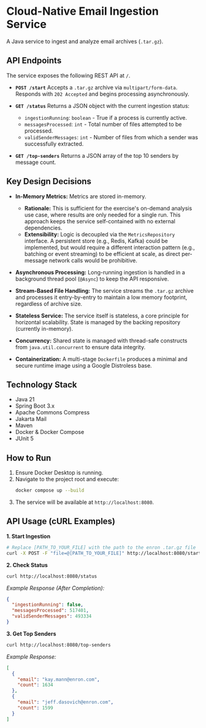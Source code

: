 # Cloud-Native Email Ingestion Service

A Java service to ingest and analyze email archives (`.tar.gz`).

## API Endpoints

The service exposes the following REST API at `/`.

*   **`POST /start`**
    Accepts a `.tar.gz` archive via `multipart/form-data`. Responds with `202 Accepted` and begins processing asynchronously.

*   **`GET /status`**
    Returns a JSON object with the current ingestion status:
    *   `ingestionRunning`: `boolean` - True if a process is currently active.
    *   `messagesProcessed`: `int` - Total number of files attempted to be processed.
    *   `validSenderMessages`: `int` - Number of files from which a sender was successfully extracted.

*   **`GET /top-senders`**
    Returns a JSON array of the top 10 senders by message count.

## Key Design Decisions

*   **In-Memory Metrics:** Metrics are stored in-memory.
    *   **Rationale:** This is sufficient for the exercise's on-demand analysis use case, where results are only needed for a single run. This approach keeps the service self-contained with no external dependencies.
    *   **Extensibility:** Logic is decoupled via the `MetricsRepository` interface. A persistent store (e.g., Redis, Kafka) could be implemented, but would require a different interaction pattern (e.g., batching or event streaming) to be efficient at scale, as direct per-message network calls would be prohibitive.

*   **Asynchronous Processing:** Long-running ingestion is handled in a background thread pool (`@Async`) to keep the API responsive.

*   **Stream-Based File Handling:** The service streams the `.tar.gz` archive and processes it entry-by-entry to maintain a low memory footprint, regardless of archive size.

*   **Stateless Service:** The service itself is stateless, a core principle for horizontal scalability. State is managed by the backing repository (currently in-memory).

*   **Concurrency:** Shared state is managed with thread-safe constructs from `java.util.concurrent` to ensure data integrity.

*   **Containerization:** A multi-stage `Dockerfile` produces a minimal and secure runtime image using a Google Distroless base.

## Technology Stack

*   Java 21
*   Spring Boot 3.x
*   Apache Commons Compress
*   Jakarta Mail
*   Maven
*   Docker & Docker Compose
*   JUnit 5

## How to Run

1.  Ensure Docker Desktop is running.
2.  Navigate to the project root and execute:
    ```bash
    docker compose up --build
    ```
3.  The service will be available at `http://localhost:8080`.

## API Usage (cURL Examples)

**1. Start Ingestion**
```bash
# Replace [PATH_TO_YOUR_FILE] with the path to the enron .tar.gz file
curl -X POST -F "file=@[PATH_TO_YOUR_FILE]" http://localhost:8080/start
```

**2. Check Status**
```bash
curl http://localhost:8080/status
```
*Example Response (After Completion):*
```json
{
  "ingestionRunning": false,
  "messagesProcessed": 517401,
  "validSenderMessages": 493334
}
```

**3. Get Top Senders**
```bash
curl http://localhost:8080/top-senders
```
*Example Response:*
```json
[
  {
    "email": "kay.mann@enron.com",
    "count": 1634
  },
  {
    "email": "jeff.dasovich@enron.com",
    "count": 1599
  }
]
```